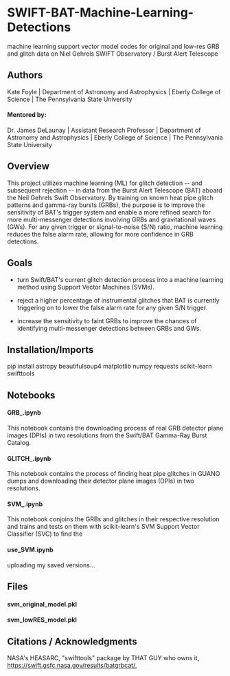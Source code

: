 # SWIFT-BAT-Machine-Learning-Detections
machine learning support vector model codes for original and low-res GRB and glitch data on Niel Gehrels SWIFT Observatory / Burst Alert Telescope
## Authors
Kate Foyle | Department of Astronomy and Astrophysics | Eberly College of Science | The Pennsylvania State University
#### Mentored by:
Dr. James DeLaunay | Assistant Research Professor | Department of Astronomy and Astrophysics | Eberly College of Science | The Pennsylvania State University

## Overview
This project utilizes machine learning (ML) for glitch detection -- and subsequent rejection -- in data from the Burst Alert Telescope (BAT) aboard the Neil Gehrels Swift Observatory. By training on known heat pipe glitch patterns and gamma-ray bursts (GRBs), the purpose is to improve the sensitivity of BAT's trigger system and enable a more refined search for more multi-messenger detections involving GRBs and gravitational waves (GWs). For any given trigger or signal-to-noise (S/N) ratio, machine learning reduces the false alarm rate, allowing for more confidence in GRB detections.
## Goals
- turn Swift/BAT's current glitch detection process into a machine learning method using Support Vector Machines (SVMs).

- reject a higher percentage of instrumental glitches that BAT is currently triggering on to lower the false alarm rate for any given S/N trigger.

- increase the sensitivity to faint GRBs to improve the chances of identifying multi-messenger detections between GRBs and GWs.

## Installation/Imports
pip install astropy beautifulsoup4 matplotlib numpy requests scikit-learn swifttools
## Notebooks
#### GRB_.ipynb
This notebook contains the downloading process of real GRB detector plane images (DPIs) in two resolutions from the Swift/BAT Gamma-Ray Burst Catalog. 
#### GLITCH_.ipynb
This notebook contains the process of finding heat pipe glitches in GUANO dumps and downloading their detector plane images (DPIs) in two resolutions.
#### SVM_.ipynb
This notebook conjoins the GRBs and glitches in their respective resolution and trains and tests on them with scikit-learn's SVM Support Vector Classifier (SVC) to find the 
#### use_SVM.ipynb
uploading my saved versions...
## Files
#### svm_original_model.pkl
#### svm_lowRES_model.pkl
## Citations / Acknowledgments
NASA's HEASARC, "swifttools" package by THAT GUY who owns it, https://swift.gsfc.nasa.gov/results/batgrbcat/, 

